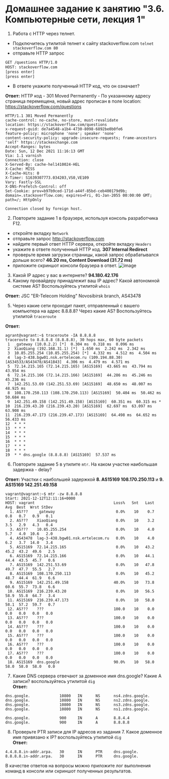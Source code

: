 # Домашнее задание к занятию "3.6. Компьютерные сети, лекция 1"

1. Работа c HTTP через телнет.
- Подключитесь утилитой телнет к сайту stackoverflow.com
`telnet stackoverflow.com 80`
- отправьте HTTP запрос
```bash
GET /questions HTTP/1.0
HOST: stackoverflow.com
[press enter]
[press enter]
```
- В ответе укажите полученный HTTP код, что он означает?   

**Ответ:** HTTP код - 301 Moved Permanently - По указанному адресу страница перемещена, новый адрес прописан в поле location: https://stackoverflow.com/questions
```
HTTP/1.1 301 Moved Permanently
cache-control: no-cache, no-store, must-revalidate
location: https://stackoverflow.com/questions
x-request-guid: de7a4548-a1b4-4730-8098-6892be0b0fe6
feature-policy: microphone 'none'; speaker 'none'
content-security-policy: upgrade-insecure-requests; frame-ancestors 'self' https://stackexchange.com
Accept-Ranges: bytes
Date: Sun, 12 Dec 2021 11:16:13 GMT
Via: 1.1 varnish
Connection: close
X-Served-By: cache-hel1410024-HEL
X-Cache: MISS
X-Cache-Hits: 0
X-Timer: S1639307773.034203,VS0,VE109
Vary: Fastly-SSL
X-DNS-Prefetch-Control: off
Set-Cookie: prov=b97b9ced-171d-a44f-85bd-ceb400179d9b; domain=.stackoverflow.com; expires=Fri, 01-Jan-2055 00:00:00 GMT; path=/; HttpOnly

Connection closed by foreign host.
```

2. Повторите задание 1 в браузере, используя консоль разработчика F12.
- откройте вкладку `Network`
- отправьте запрос http://stackoverflow.com
- найдите первый ответ HTTP сервера, откройте вкладку `Headers` 
- укажите в ответе полученный HTTP код. **307 Internal Redirect**
- проверьте время загрузки страницы, какой запрос обрабатывался дольше всего? **46.20 ms, Content Download (31.72 ms)**
- приложите скриншот консоли браузера в ответ.
![image](https://user-images.githubusercontent.com/26379231/145710608-01e3b600-5abd-46fb-b4cb-674e2e5d3500.png)

3. Какой IP адрес у вас в интернете? **94.180.42.176**
4. Какому провайдеру принадлежит ваш IP адрес? Какой автономной системе AS? Воспользуйтесь утилитой `whois`

**Ответ:** JSC "ER-Telecom Holding" Novosibirsk branch, AS43478

5. Через какие сети проходит пакет, отправленный с вашего компьютера на адрес 8.8.8.8? Через какие AS? Воспользуйтесь утилитой `traceroute`

**Ответ:**
```
agrant@vagrant:~$ traceroute -IA 8.8.8.8
traceroute to 8.8.8.8 (8.8.8.8), 30 hops max, 60 byte packets
 1  _gateway (10.0.2.2) [*]  0.304 ms  0.318 ms  0.096 ms
 2  XiaoQiang (192.168.31.1) [*]  1.650 ms  2.242 ms  2.342 ms
 3  10.85.255.254 (10.85.255.254) [*]  4.332 ms  4.512 ms  4.504 ms
 4  lag-3-438.bgw01.nsk.ertelecom.ru (109.194.88.30) [AS34533/AS43478/AS41843]  4.306 ms  4.479 ms  4.571 ms
 5  72.14.215.165 (72.14.215.165) [AS15169]  43.665 ms  43.794 ms  43.954 ms
 6  72.14.215.166 (72.14.215.166) [AS15169]  44.286 ms  45.246 ms  45.236 ms
 7  142.251.53.69 (142.251.53.69) [AS15169]  48.650 ms  48.007 ms  48.925 ms
 8  108.170.250.113 (108.170.250.113) [AS15169]  50.404 ms  50.462 ms  50.684 ms
 9  142.251.49.158 (142.251.49.158) [AS15169]  60.351 ms  60.315 ms *
10  216.239.43.20 (216.239.43.20) [AS15169]  62.697 ms  63.097 ms  63.908 ms
11  216.239.47.173 (216.239.47.173) [AS15169]  64.498 ms  64.652 ms  56.433 ms
12  * * *
13  * * *
14  * * *
15  * * *
16  * * *
17  * * *
18  * * *
19  * * dns.google (8.8.8.8) [AS15169]  57.537 ms
```

6. Повторите задание 5 в утилите `mtr`. На каком участке наибольшая задержка - delay?

**Ответ:** Участки с наибольшей задержкой **8. AS15169  108.170.250.113** и **9. AS15169  142.251.49.158** 
```
vagrant@vagrant:~$ mtr -zw 8.8.8.8
Start: 2021-12-12T12:11:16+0000
HOST: vagrant                                   Loss%   Snt   Last   Avg  Best  Wrst StDev
  1. AS???    _gateway                           0.0%    10    0.7   0.8   0.7   0.9   0.1
  2. AS???    XiaoQiang                          0.0%    10    3.2   3.5   2.9   4.3   0.4
  3. AS???    10.85.255.254                      0.0%    10    4.0   5.7   4.0  10.6   2.0
  4. AS43478  lag-3-438.bgw01.nsk.ertelecom.ru   0.0%    10    4.0   6.2   3.7  14.0   3.4
  5. AS15169  72.14.215.165                      0.0%    10   43.2  45.2  43.2  49.6   2.5
  6. AS15169  72.14.215.166                      0.0%    10   44.1  44.4  43.5  45.7   0.6
  7. AS15169  142.251.53.69                      0.0%    10   47.8  49.7  47.7  55.5   2.7
  8. AS15169  108.170.250.113                    0.0%    10   45.2  48.7  44.4  61.9   6.6
  9. AS15169  142.251.49.158                    40.0%    10   73.8  60.6  55.7  73.8   6.6
 10. AS15169  216.239.43.20                      0.0%    10   56.5  58.9  55.8  64.7   3.4
 11. AS15169  216.239.47.173                     0.0%    10   58.0  58.1  57.2  59.7   0.7
 12. AS???    ???                               100.0    10    0.0   0.0   0.0   0.0   0.0
 13. AS???    ???                               100.0    10    0.0   0.0   0.0   0.0   0.0
 14. AS???    ???                               100.0    10    0.0   0.0   0.0   0.0   0.0
 15. AS???    ???                               100.0    10    0.0   0.0   0.0   0.0   0.0
 16. AS???    ???                               100.0    10    0.0   0.0   0.0   0.0   0.0
 17. AS???    ???                               100.0    10    0.0   0.0   0.0   0.0   0.0
 18. AS15169  dns.google                        90.0%    10   58.0  58.0  58.0  58.0   0.0
```

7. Какие DNS сервера отвечают за доменное имя dns.google? Какие A записи? воспользуйтесь утилитой `dig`   
**Ответ:**

```
dns.google.             10800   IN      NS      ns4.zdns.google.
dns.google.             10800   IN      NS      ns2.zdns.google.
dns.google.             10800   IN      NS      ns3.zdns.google.
dns.google.             10800   IN      NS      ns1.zdns.google.
```
```
dns.google.             900     IN      A       8.8.4.4
dns.google.             900     IN      A       8.8.8.8
```



8. Проверьте PTR записи для IP адресов из задания 7. Какое доменное имя привязано к IP? воспользуйтесь утилитой `dig`    
**Ответ:**
```
4.4.8.8.in-addr.arpa.   30      IN      PTR     dns.google.
8.8.8.8.in-addr.arpa.   30      IN      PTR     dns.google.
```

В качестве ответов на вопросы можно приложите лог выполнения команд в консоли или скриншот полученных результатов.
